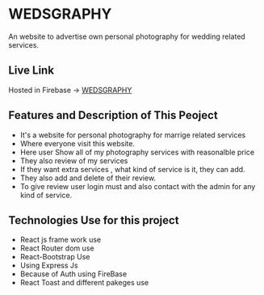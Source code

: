 # WEDSGRAPHY

An website to advertise own personal photography for wedding related services.


## Live Link

Hosted in Firebase -> [WEDSGRAPHY](https://service-review-client-side.web.app/)

## Features and Description of This Peoject

* It's a website for personal photography for marrige related services
* Where everyone visit this website.
* Here user Show all of my photography services with reasonalble price
* They also review of my services
* If they want extra services , what kind of service is it, they can add.
* They also add and delete of their review.
* To give review user login must and also contact with the admin for any kind of service.

## Technologies Use for this project

* React js frame work use
* React Router dom use
* React-Bootstrap Use
* Using Express Js
* Because of Auth using FireBase
* React Toast and different pakeges use



